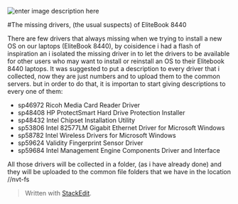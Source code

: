 
![enter image description here](https://musingsofashibe.files.wordpress.com/2015/10/mrrobotlogo.jpg)
  

#The missing drivers, (the usual suspects) of EliteBook 8440

There are few drivers that always missing when we trying to install a new OS on our laptops (EliteBook 8440), by coisidence i had a flash of inspiration an i isolated the missing driver in to let the drivers to be available for other users who may want to install or reinstall an OS to their Elitebook 8440 laptops. It was suggested to put a description to every driver that i collected, now they are just numbers and to upload them to the common servers. but in order to do that, it is importan to start giving descriptions to every one of them:  
  
- sp46972 Ricoh Media Card Reader Driver
- sp48408 HP ProtectSmart Hard Drive Protection Installer
- sp48432 Intel Chipset Installation Utility 
- sp53806 Intel 82577LM Gigabit Ethernet Driver for Microsoft Windows 
- sp58782 Intel Wireless Drivers for Microsoft Windows 
- sp59624 Validity Fingerprint Sensor Driver
- sp59684 Intel Management Engine Components Driver and Interface  
  
All those drivers will be collected in a folder, (as i have already done) and they will be uploaded to the common file folders that we have in the location //nvt-fs
 


> Written with [StackEdit](https://stackedit.io/).